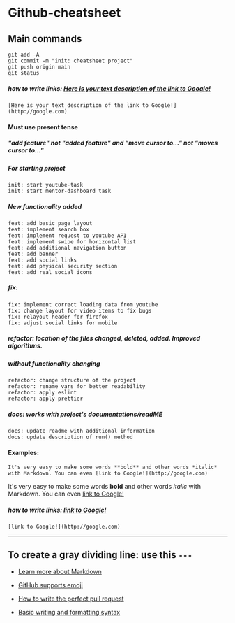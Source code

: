 # Github-cheatsheet

## Main commands

```
git add -A
git commit -m "init: cheatsheet project"
git push origin main
git status
```

##### how to write links: [Here is your text description of the link to Google!](http://google.com)
```
[Here is your text description of the link to Google!](http://google.com)
```

#### Must use present tense
##### "add feature" not "added feature" and "move cursor to..." not "moves cursor to..."

##### For starting project
```
init: start youtube-task
init: start mentor-dashboard task
```

##### New functionality added
```
feat: add basic page layout
feat: implement search box 
feat: implement request to youtube API
feat: implement swipe for horizontal list
feat: add additional navigation button
feat: add banner
feat: add social links
feat: add physical security section
feat: add real social icons
```

##### fix:
```
fix: implement correct loading data from youtube
fix: change layout for video items to fix bugs
fix: relayout header for firefox
fix: adjust social links for mobile
```

##### refactor: location of the files changed, deleted, added. Improved algorithms. 
##### without functionality changing
```
refactor: change structure of the project
refactor: rename vars for better readability
refactor: apply eslint
refactor: apply prettier
```

##### docs: works with project's documentations/readME
```
docs: update readme with additional information
docs: update description of run() method
```

#### Examples:
```
It's very easy to make some words **bold** and other words *italic* with Markdown. You can even [link to Google!](http://google.com)
```

It's very easy to make some words **bold** and other words *italic* with Markdown. You can even [link to Google!](http://google.com)


##### how to write links: [link to Google!](http://google.com)
```
[link to Google!](http://google.com)
```
---
To create a gray dividing line:
use this ```---```
---
* [Learn more about Markdown](https://guides.github.com/features/mastering-markdown)

* [GitHub supports emoji](https://github.com/ikatyang/emoji-cheat-sheet/blob/master/README.md#smileys--emotion)

* [How to write the perfect pull request](https://github.blog/2015-01-21-how-to-write-the-perfect-pull-request)

* [Basic writing and formatting syntax](https://docs.github.com/en/free-pro-team@latest/github/writing-on-github/basic-writing-and-formatting-syntax)
